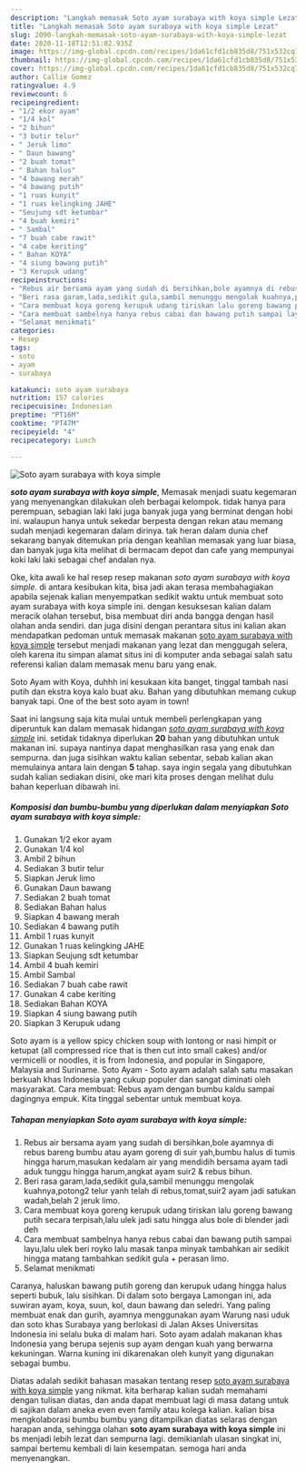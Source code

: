 ```yaml
---
description: "Langkah memasak Soto ayam surabaya with koya simple Lezat"
title: "Langkah memasak Soto ayam surabaya with koya simple Lezat"
slug: 2090-langkah-memasak-soto-ayam-surabaya-with-koya-simple-lezat
date: 2020-11-18T12:51:02.935Z
image: https://img-global.cpcdn.com/recipes/1da61cfd1cb835d8/751x532cq70/soto-ayam-surabaya-with-koya-simple-foto-resep-utama.jpg
thumbnail: https://img-global.cpcdn.com/recipes/1da61cfd1cb835d8/751x532cq70/soto-ayam-surabaya-with-koya-simple-foto-resep-utama.jpg
cover: https://img-global.cpcdn.com/recipes/1da61cfd1cb835d8/751x532cq70/soto-ayam-surabaya-with-koya-simple-foto-resep-utama.jpg
author: Callie Gomez
ratingvalue: 4.9
reviewcount: 6
recipeingredient:
- "1/2 ekor ayam"
- "1/4 kol"
- "2 bihun"
- "3 butir telur"
- " Jeruk limo"
- " Daun bawang"
- "2 buah tomat"
- " Bahan halus"
- "4 bawang merah"
- "4 bawang putih"
- "1 ruas kunyit"
- "1 ruas kelingking JAHE"
- "Seujung sdt ketumbar"
- "4 buah kemiri"
- " Sambal"
- "7 buah cabe rawit"
- "4 cabe keriting"
- " Bahan KOYA"
- "4 siung bawang putih"
- "3 Kerupuk udang"
recipeinstructions:
- "Rebus air bersama ayam yang sudah di bersihkan,bole ayamnya di rebus bareng bumbu atau ayam goreng di suir yah,bumbu halus di tumis hingga harum,masukan kedalam air yang mendidih bersama ayam tadi aduk tunggu hingga harum,angkat ayam suir2 &amp; rebus bihun."
- "Beri rasa garam,lada,sedikit gula,sambil menunggu mengolak kuahnya,potong2 telur yanh telah di rebus,tomat,suir2 ayam jadi satukan wadah,belah 2 jeruk limo."
- "Cara membuat koya goreng kerupuk udang tiriskan lalu goreng bawang putih secara terpisah,lalu ulek jadi satu hingga alus bole di blender jadi deh"
- "Cara membuat sambelnya hanya rebus cabai dan bawang putih sampai layu,lalu ulek beri royko lalu masak tanpa minyak tambahkan air sedikit hingga matang tambahkan sedikit gula + perasan limo."
- "Selamat menikmati"
categories:
- Resep
tags:
- soto
- ayam
- surabaya

katakunci: soto ayam surabaya 
nutrition: 157 calories
recipecuisine: Indonesian
preptime: "PT16M"
cooktime: "PT47M"
recipeyield: "4"
recipecategory: Lunch

---
```



![Soto ayam surabaya with koya simple](https://img-global.cpcdn.com/recipes/1da61cfd1cb835d8/751x532cq70/soto-ayam-surabaya-with-koya-simple-foto-resep-utama.jpg)

<b><i>soto ayam surabaya with koya simple</i></b>, Memasak menjadi suatu kegemaran yang menyenangkan dilakukan oleh berbagai kelompok. tidak hanya para perempuan, sebagian laki laki juga banyak juga yang berminat dengan hobi ini. walaupun hanya untuk sekedar berpesta dengan rekan atau memang sudah menjadi kegemaran dalam dirinya. tak heran dalam dunia chef sekarang banyak ditemukan pria dengan keahlian memasak yang luar biasa, dan banyak juga kita melihat di bermacam depot dan cafe yang mempunyai koki laki laki sebagai chef andalan nya.

Oke, kita awali ke hal resep resep makanan <i>soto ayam surabaya with koya simple</i>. di antara kesibukan kita, bisa jadi akan terasa membahagiakan apabila sejenak kalian menyempatkan sedikit waktu untuk membuat soto ayam surabaya with koya simple ini. dengan kesuksesan kalian dalam meracik olahan tersebut, bisa membuat diri anda bangga dengan hasil olahan anda sendiri. dan juga disini dengan perantara situs ini kalian akan mendapatkan pedoman untuk memasak makanan <u>soto ayam surabaya with koya simple</u> tersebut menjadi makanan yang lezat dan menggugah selera, oleh karena itu simpan alamat situs ini di komputer anda sebagai salah satu referensi kalian dalam memasak menu baru yang enak.

Soto Ayam with Koya, duhhh ini kesukaan kita banget, tinggal tambah nasi putih dan ekstra koya kalo buat aku. Bahan yang dibutuhkan memang cukup banyak tapi. One of the best soto ayam in town!


Saat ini langsung saja kita mulai untuk membeli perlengkapan yang diperuntuk kan dalam memasak hidangan <u><i>soto ayam surabaya with koya simple</i></u> ini. setidak tidaknya diperlukan <b>20</b> bahan yang dibutuhkan untuk makanan ini. supaya nantinya dapat menghasilkan rasa yang enak dan sempurna. dan juga sisihkan waktu kalian sebentar, sebab kalian akan memulainya antara lain dengan <b>5</b> tahap. saya ingin segala yang dibutuhkan sudah kalian sediakan disini, oke mari kita proses dengan melihat dulu bahan keperluan dibawah ini.

<!--inarticleads1-->

##### Komposisi dan bumbu-bumbu yang diperlukan dalam menyiapkan Soto ayam surabaya with koya simple:

1. Gunakan 1/2 ekor ayam
1. Gunakan 1/4 kol
1. Ambil 2 bihun
1. Sediakan 3 butir telur
1. Siapkan  Jeruk limo
1. Gunakan  Daun bawang
1. Sediakan 2 buah tomat
1. Sediakan  Bahan halus
1. Siapkan 4 bawang merah
1. Sediakan 4 bawang putih
1. Ambil 1 ruas kunyit
1. Gunakan 1 ruas kelingking JAHE
1. Siapkan Seujung sdt ketumbar
1. Ambil 4 buah kemiri
1. Ambil  Sambal
1. Sediakan 7 buah cabe rawit
1. Gunakan 4 cabe keriting
1. Sediakan  Bahan KOYA
1. Siapkan 4 siung bawang putih
1. Siapkan 3 Kerupuk udang


Soto ayam is a yellow spicy chicken soup with lontong or nasi himpit or ketupat (all compressed rice that is then cut into small cakes) and/or vermicelli or noodles, it is from Indonesia, and popular in Singapore, Malaysia and Suriname. Soto Ayam - Soto ayam adalah salah satu masakan berkuah khas Indonesia yang cukup populer dan sangat diminati oleh masyarakat. Cara membuat: Rebus ayam dengan bumbu kaldu sampai dagingnya empuk. Kita tinggal sebentar untuk membuat koya. 

<!--inarticleads2-->

##### Tahapan menyiapkan Soto ayam surabaya with koya simple:

1. Rebus air bersama ayam yang sudah di bersihkan,bole ayamnya di rebus bareng bumbu atau ayam goreng di suir yah,bumbu halus di tumis hingga harum,masukan kedalam air yang mendidih bersama ayam tadi aduk tunggu hingga harum,angkat ayam suir2 &amp; rebus bihun.
1. Beri rasa garam,lada,sedikit gula,sambil menunggu mengolak kuahnya,potong2 telur yanh telah di rebus,tomat,suir2 ayam jadi satukan wadah,belah 2 jeruk limo.
1. Cara membuat koya goreng kerupuk udang tiriskan lalu goreng bawang putih secara terpisah,lalu ulek jadi satu hingga alus bole di blender jadi deh
1. Cara membuat sambelnya hanya rebus cabai dan bawang putih sampai layu,lalu ulek beri royko lalu masak tanpa minyak tambahkan air sedikit hingga matang tambahkan sedikit gula + perasan limo.
1. Selamat menikmati


Caranya, haluskan bawang putih goreng dan kerupuk udang hingga halus seperti bubuk, lalu sisihkan. Di dalam soto bergaya Lamongan ini, ada suwiran ayam, koya, suun, kol, daun bawang dan seledri. Yang paling membuat enak dan gurih, ayamnya menggunakan ayam Warung nasi uduk dan soto khas Surabaya yang berlokasi di Jalan Akses Universitas Indonesia ini selalu buka di malam hari. Soto ayam adalah makanan khas Indonesia yang berupa sejenis sup ayam dengan kuah yang berwarna kekuningan. Warna kuning ini dikarenakan oleh kunyit yang digunakan sebagai bumbu. 

Diatas adalah sedikit bahasan masakan tentang resep <u>soto ayam surabaya with koya simple</u> yang nikmat. kita berharap kalian sudah memahami dengan tulisan diatas, dan anda dapat membuat lagi di masa datang untuk di sajikan dalam aneka even even family atau kolega kalian. kalian bisa mengkolaborasi bumbu bumbu yang ditampilkan diatas selaras dengan harapan anda, sehingga olahan <b>soto ayam surabaya with koya simple</b> ini bs menjadi lebih lezat dan sempurna lagi. demikianlah ulasan singkat ini, sampai bertemu kembali di lain kesempatan. semoga hari anda menyenangkan.
